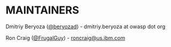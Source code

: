 # MAINTAINERS

Dmitriy Beryoza ([@beryozad](https://github.com/beryozad)) - dmitriy.beryoza at owasp dot org 

Ron Craig ([@FrugalGuy](https://github.com/FrugalGuy)) - roncraig@us.ibm.com
